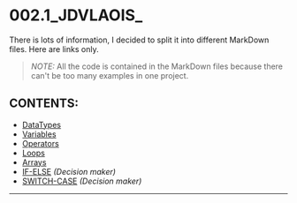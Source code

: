 # 002.1_JDVLAOIS_
There is lots of information, I decided to split it into different MarkDown files. Here are links only.<br/>

> *NOTE:* All the code is contained in the MarkDown files because there can't be too many examples in one project.

## CONTENTS:
* [DataTypes][1]
* [Variables][2]
* [Operators][5]
* [Loops][3]
* [Arrays][4]
* [IF-ELSE][6] *(Decision maker)*
* [SWITCH-CASE][7] *(Decision maker)*

[1]: DataTypes.md
[2]: res/read/Variables.md
[3]: Loops.md
[4]: Arrays.md
[5]: Operators.md
[6]: IfElse.md
[7]: SwitchCase.md
---
<br/>
